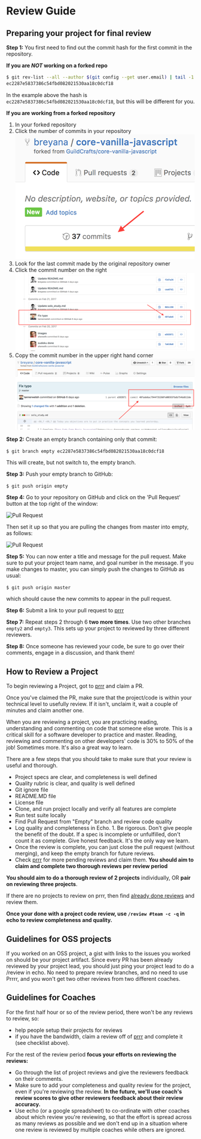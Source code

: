 # Review Guide

## Preparing your project for final review

**Step 1:** You first need to find out the commit hash for the first commit in the repository.

**If you are _NOT_ working on a forked repo**

```sh
$ git rev-list --all --author $(git config --get user.email) | tail -1
ec2287e5837386c54fbd082021530aa18c0dcf18
```

In the example above the hash is ```ec2287e5837386c54fbd082021530aa18c0dcf18```, but this will be different for you.

**If you are working from a forked repository**

1. In your forked repository
2. Click the number of commits in your repository
![Step 2 - Commits](/images/forked_repo_step2.png)
3. Look for the last commit made by the original repository owner
4. Click the commit number on the right
![Step 3 & 4](/images/forked_repo_step3and4.png)
5. Copy the commit number in the upper right hand corner
![Step 5](/images/forked_repo_step5.png)


**Step 2:** Create an empty branch containing only that commit:

```$ git branch empty ec2287e5837386c54fbd082021530aa18c0dcf18```

This will create, but not switch to, the empty branch.

**Step 3:** Push your empty branch to GitHub:

```$ git push origin empty```

**Step 4:** Go to your repository on GitHub and click on the 'Pull Request' button at the top right of the window:

![Pull Request](/images/pull_request_1.png)

Then set it up so that you are pulling the changes from master into empty, as follows:

![Pull Request](/images/pull_request_2.png)

**Step 5:** You can now enter a title and message for the pull request. Make sure to put your project team name, and goal number in the message. If you make changes to master, you can simply push the changes to GitHub as usual:

```$ git push origin master```

which should cause the new commits to appear in the pull request.

**Step 6:** Submit a link to your pull request to [prrr](http://prrr.apps.learnersguild.org)

**Step 7:** Repeat steps 2 through 6 **two more times**. Use two other branches ```empty2``` and ```empty3```. This sets up your project to reviewed by three different reviewers.

**Step 8:** Once someone has reviewed your code, be sure to go over their comments, engage in a discussion, and thank them!


## How to Review a Project

To begin reviewing a Project, got to [prrr](http://prrr.apps.learnersguild.org) and claim a PR.

Once you've claimed the PR, make sure that the project/code is within your technical level to usefully review. If it isn't, unclaim it, wait a couple of minutes and claim another one.

When you are reviewing a project, you are practicing reading, understanding and commenting on code that someone else wrote. This is a critical skill for a software developer to practice and master. Reading, reviewing and commenting on other developers' code is 30% to 50% of the job! Sometimes more. It's also a great way to learn.

There are a few steps that you should take to make sure that your review is useful and thorough.

- Project specs are clear, and completeness is well defined
- Quality rubric is clear, and quality is well defined
- Git ignore file
- README.MD file
- License file
- Clone, and run project locally and verify all features are complete
- Run test suite locally
- Find Pull Request from "Empty" branch and review code quality
- Log quality and completeness in Echo. 1. Be rigorous. Don't give people the benefit of the doubt. If a spec is incomplete or unfulfilled, don't count it as complete. Give honest feedback. It's the only way we learn.
- Once the review is complete, you can just close the pull request (without merging), and keep the empty branch for future reviews.
- Check [prrr](http://prrr.apps.learnersguild.org) for more pending reviews and claim them. **You should aim to claim and complete two thorough reviews per review period**

**You should aim to do a thorough review of 2 projects** individually, OR **pair on reviewing three projects**.

If there are no projects to review on prrr, then find [already done reviews](http://prrr.apps.learnersguild.org/all) and review them.

**Once your done with a project code review, use `/review #team -c -q` in echo to review completeness and quality.**

## Guidelines for OSS projects

If you worked on an OSS project, a gist with links to the issues you worked on should be your project artifact. Since every PR has been already reviewed by your project lead, you should just ping your project lead to do a /review in echo. No need to prepare review branches, and no need to use Prrrr, and you won't get two other reviews from two different coaches.



## Guidelines for Coaches

For the first half hour or so of the review period, there won't be any reviews to review, so:

- help people setup their projects for reviews
- if you have the bandwidth, claim a review off of [prrr](http://prrr.apps.learnersguild.org) and complete it (see checklist above).

For the rest of the review period **focus your efforts on reviewing the reviews:**

- Go through the list of project reviews and give the reviewers feedback on their comments.
- Make sure to add your completeness and quality review for the project, even if you're reviewing the review. **In the future, we'll use coach's review scores to give other reviewers feedback about their review accuracy.**
- Use echo (or a google spreadsheet) to co-ordinate with other coaches about which review you're reviewing, so that the effort is spread across as many reviews as possible and we don't end up in a situation where one review is reviewed by multiple coaches while others are ignored.
